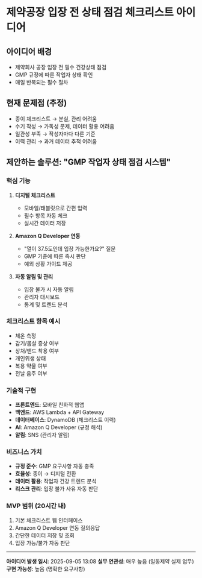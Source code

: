 # 제약공장 입장 전 상태 점검 체크리스트 아이디어

## 아이디어 배경
- 제약회사 공장 입장 전 필수 건강상태 점검
- GMP 규정에 따른 작업자 상태 확인
- 매일 반복되는 필수 절차

## 현재 문제점 (추정)
- 종이 체크리스트 → 분실, 관리 어려움
- 수기 작성 → 가독성 문제, 데이터 활용 어려움
- 일관성 부족 → 작성자마다 다른 기준
- 이력 관리 → 과거 데이터 추적 어려움

## 제안하는 솔루션: "GMP 작업자 상태 점검 시스템"

### 핵심 기능
1. **디지털 체크리스트**
   - 모바일/태블릿으로 간편 입력
   - 필수 항목 자동 체크
   - 실시간 데이터 저장

2. **Amazon Q Developer 연동**
   - "열이 37.5도인데 입장 가능한가요?" 질문
   - GMP 기준에 따른 즉시 판단
   - 예외 상황 가이드 제공

3. **자동 알림 및 관리**
   - 입장 불가 시 자동 알림
   - 관리자 대시보드
   - 통계 및 트렌드 분석

### 체크리스트 항목 예시
- 체온 측정
- 감기/몸살 증상 여부
- 상처/밴드 착용 여부
- 개인위생 상태
- 복용 약물 여부
- 전날 음주 여부

### 기술적 구현
- **프론트엔드**: 모바일 친화적 웹앱
- **백엔드**: AWS Lambda + API Gateway
- **데이터베이스**: DynamoDB (체크리스트 이력)
- **AI**: Amazon Q Developer (규정 해석)
- **알림**: SNS (관리자 알림)

### 비즈니스 가치
- **규정 준수**: GMP 요구사항 자동 충족
- **효율성**: 종이 → 디지털 전환
- **데이터 활용**: 작업자 건강 트렌드 분석
- **리스크 관리**: 입장 불가 사유 자동 판단

### MVP 범위 (20시간 내)
1. 기본 체크리스트 웹 인터페이스
2. Amazon Q Developer 연동 질의응답
3. 간단한 데이터 저장 및 조회
4. 입장 가능/불가 자동 판단

---
**아이디어 발생 일시**: 2025-09-05 13:08
**실무 연관성**: 매우 높음 (일동제약 실제 업무)
**구현 가능성**: 높음 (명확한 요구사항)
